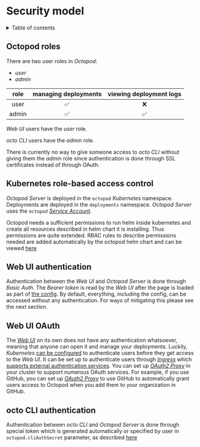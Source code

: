 # Security model

<details>
  <summary>Table of contents</summary>

- [Octopod roles](#octopod-roles)
- [Kubernetes role-based access control](#kubernetes-role-based-access-control)
  - [Privileges to delete _Persistent Volumes Claims_](#privileges-to-delete-persistent-volumes-claims)
- [Web UI authentication](#web-ui-authentication)
- [Web UI OAuth](#web-ui-oauth)
- [octo CLI authentication](#octo-cli-authentication)

</details>

## Octopod roles

There are two user roles in _Octopod_:
* _user_
* _admin_

| role  | managing deployments | viewing deployment logs |
| :---: | :------------------: | :---------------------: |
| user  |          ✅           |            ❌            |
| admin |          ✅           |            ✅            |

_Web UI_ users have the _user_ role.

_octo CLI_ users have the _admin_ role.

There is currently no way to give someone access to _octo CLI_ without giving them the _admin_ role since authentication is done through SSL certificates instead of through OAuth.

## Kubernetes role-based access control

_Octopod Server_ is deployed in the `octopod` _Kubernetes_ namespace. Deployments are deployed in the `deployments` namespace.
_Octopod Server_ uses the `octopod` [_Service Account_][kubernetes-service-account].

Octopod needs a sufficient permissions to run helm inside kubernetes and create all resources described in helm chart it is installing. Thus permissions are quite extended.
RBAC rules to describe permissions needed are added automatically by the octopod helm chart and can be viewed [here](../../charts/octopod/templates/rbac.yaml)

## Web UI authentication

Authentication between the _Web UI_ and _Octopod Server_ is done through _Basic Auth_. The _Bearer token_ is read by the _Web UI_ after the page is loaded as part of [the config](../../charts/octopod/templates/nginx-configmap.yaml#L23-L33). By default, everything, including the config, can be accessed without any authentication. For ways of mitigating this please see the next section.

## Web UI OAuth

The [_Web UI_](Technical_architecture.md#-web-ui) on its own does not have any authentication whatsoever, meaning that anyone can open it and manage your deployments. Luckily, _Kubernetes_ [can be configured](../../charts/octopod/templates/octopod-ingress.yaml#L15-L21) to authenticate users before they get access to the _Web UI_. It can be set up to authenticate users through [_Ingress_](https://kubernetes.io/docs/concepts/services-networking/ingress/) which [supports external authentication services][kubernetes-ingress-nginx-external-auth]. You can set up [_OAuth2 Proxy_][oauth2-proxy] in your cluster to support numerous OAuth services. For example, if you use GitHub, you can set up [_OAuth2 Proxy_][oauth2-proxy] to use GitHub to automatically grant users access to Octopod when you add them to your organization in GitHub.

## octo CLI authentication

Authentication between _octo CLI_ and _Octopod Server_ is done through special token which is generated automatically or specified by user in `octopod.cliAuthSecret` parameter, as described [here](../../charts/octopod/README.md#Parameters)

[kubernetes-service-account]: https://kubernetes.io/docs/tasks/configure-pod-container/configure-service-account
[kubernetes-rbac]: https://kubernetes.io/docs/reference/access-authn-authz/rbac
[kubernetes-pvc]: https://kubernetes.io/docs/concepts/storage/persistent-volumes/#expanding-persistent-volumes-claims
[kubernetes-ingress-nginx-external-auth]: https://kubernetes.github.io/ingress-nginx/user-guide/nginx-configuration/annotations/#external-authentication
[oauth2-proxy]: https://oauth2-proxy.github.io/oauth2-proxy

